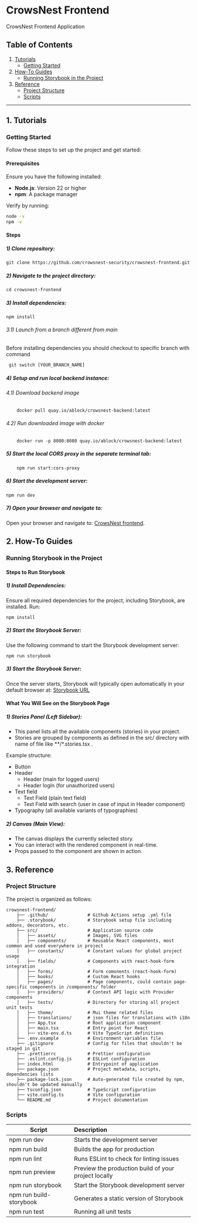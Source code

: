 # CrowsNest Frontend

CrowsNest Frontend Application

## Table of Contents

1. [Tutorials](#tutorials)  
   - [Getting Started](#getting-started)  
2. [How-To Guides](#how-to-guides)  
   - [Running Storybook in the Project](#running-storybook-in-the-project)
3. [Reference](#reference)  
   - [Project Structure](#project-structure)  
   - [Scripts](#scripts)
---

## 1. Tutorials

### Getting Started

Follow these steps to set up the project and get started:

#### Prerequisites

Ensure you have the following installed:

- **Node.js**: Version 22 or higher  
- **npm**: A package manager  

Verify by running:
```bash
node -v
npm -v
```

#### Steps
##### 1) Clone repository:
```
git clone https://github.com/crowsnest-security/crowsnest-frontend.git
```
##### 2) Navigate to the project directory:
```
cd crowsnest-frontend
```
##### 3) Install dependencies:
```
npm install
```
###### 3.1) Launch from a branch different from main

 Before installing dependencies you should checkout to specific branch with command
```
 git switch [YOUR_BRANCH_NAME]
```
##### 4) Setup and run local backend instance:
###### 4.1) Download backend image
```
    docker pull quay.io/ablock/crowsnest-backend:latest
```
###### 4.2) Run downloaded image with docker 
```
    docker run -p 8080:8080 quay.io/ablock/crowsnest-backend:latest
```
##### 5) Start the local CORS proxy in the separate terminal tab:
```
    npm run start:cors-proxy
```
##### 6) Start the development server:
```
npm run dev
```
##### 7) Open your browser and navigate to:
Open your browser and navigate to: [CrowsNest frontend](http://localhost:5173).

## 2. How-To Guides

### Running Storybook in the Project

#### Steps to Run Storybook

##### 1) Install Dependencies:
   Ensure all required dependencies for the project, including Storybook, are installed. Run:  
   ```
   npm install
   ```
##### 2) Start the Storybook Server:
Use the following command to start the Storybook development server:
```
npm run storybook
```
##### 3) Start the Storybook Server:
Once the server starts, Storybook will typically open automatically in your default browser at:
[Storybook URL](http://localhost:6006)

#### What You Will See on the Storybook Page
##### 1) Stories Panel (Left Sidebar):
* This panel lists all the available components (stories) in your project.
* Stories are grouped by components as defined in the src/  directory with name of file like **/*.stories.tsx .

Example structure:

* Button
* Header
    * Header (main for logged users)
    * Header login (for unauthorized users)
* Text field
    * Text Field (plain text field)
    * Text Field with search (user in case of input in Header component)
* Typography (all available variants of typographies)
##### 2) Canvas (Main View):
* The canvas displays the currently selected story.
* You can interact with the rendered component in real-time.
* Props passed to the component are shown in action.

## 3. Reference

### Project Structure
The project is organized as follows:

```
crowsnest-frontend/
    ├── .github/               # Github Actions setup .yml file
    ├── .storybook/            # Storybook setup file including addons, decorators, etc.
    ├── src/                   # Application source code
    │   ├── assets/            # Images, SVG files
    │   ├── components/        # Reusable React components, most common and used everywhere in project
    │   ├── constants/         # Constant values for global project usage
    │   ├── fields/            # Components with react-hook-form integration
    │   ├── forms/             # Form comonents (react-hook-form)
    │   ├── hooks/             # Custom React hooks
    │   ├── pages/             # Page components, could contain page-specific components in /components/ folder
    │   ├── providers/         # Context API logic with Provider components
    │   ├── tests/             # Directory for storing all project unit tests
    │   ├── theme/             # Mui theme related files
    │   ├── translations/      # json files for translations with i18n
    │   ├── App.tsx            # Root application component
    │   ├── main.tsx           # Entry point for React
    │   ├── vite-env.d.ts      # Vite TypeScript definitions
    ├── .env.example           # Environment variables file
    ├── .gitignore             # Config for files that shouldn't be staged in git 
    ├── .prettierrc            # Prettier configuration
    ├── .eslint.config.js      # ESLint configuration
    ├── index.html             # Entrypoint of application
    ├── package.json           # Project metadata, scripts, dependencies lists
    ├── package-lock.json      # Auto-generated file created by npm, shouldn't be updated manually
    ├── tsconfig.json          # TypeScript configuration
    ├── vite.config.ts         # Vite configuration
    └── README.md              # Project documentation

```

### Scripts


| Script                    | Description                       
| --------------------------|:------------------------------  
| npm run dev               | Starts the development server  
| npm run build             | Builds the app for production
| npm run lint              | Runs ESLint to check for linting issues
| npm run preview           | Preview the production build of your project locally 
| npm run storybook         | Start the Storybook development server
| npm run build-storybook   | Generates a static version of Storybook
| npm run test              | Running all unit tests
